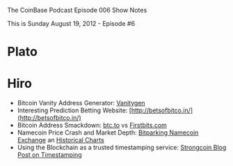 The CoinBase Podcast
Episode 006 Show Notes  

This is Sunday August 19, 2012 - Episode #6

Plato
=====


Hiro
====
- Bitcoin Vanity Address Generator:  [Vanitygen](https://github.com/samr7/vanitygen)
- Interesting Prediction Betting Website: [http://betsofbitco.in/](http://betsofbitco.in/)
- Bitcoin Address Smackdown: [btc.to](https://btc.to/) vs [Firstbits.com](http://firstbits.com/)
- Namecoin Price Crash and Market Depth: [Bitparking Namecoin Exchange](https://exchange.bitparking.com/main) an [Historical Charts](http://namecoin.gw.gd/monthly/nmc_monthly.php)
- Using the Blockchain as a trusted timestamping service: [Strongcoin Blog Post on Timestamping](https://www.strongcoin.com/blog/using_the_blockchain_as_a_trusted_timestamping_service)

